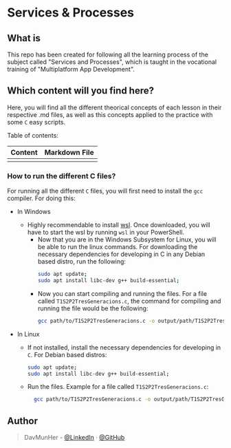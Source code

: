 # Services & Processes

## What is
This repo has been created for following all the learning process of the subject called "Services and Processes", which is taught in the vocational training of "Multiplatform App Development".

## Which content will you find here?
Here, you will find all the different theorical concepts of each lesson in their respective .md files, as well as this concepts applied to the practice with some `C` easy scripts.

Table of contents: 

| Content | Markdown File |
|:--------|:-------------:|
|         |               |


### How to run the different C files?
For running all the different `C` files, you will first need to install the `gcc` compiler. For doing this:

- In Windows
    - Highly recommendable to install [wsl](https://learn.microsoft.com/en-us/windows/wsl/install). Once downloaded, you will have to start the wsl by running `wsl` in your PowerShell.
        - Now that you are in the Windows Subsystem for Linux, you will be able to run the linux commands. For downloading the necessary dependencies for developing in C in any Debian based distro, run the following:
            ```bash
            sudo apt update;
            sudo apt install libc-dev g++ build-essential;
            ```
        - Now you can start compiling and running the files. For a file called `T1S2P2TresGeneracions.c`, the command for compiling and running the file would be the following:
          ```bash
          gcc path/to/T1S2P2TresGeneracions.c -o output/path/T1S2P2TresGeneracions && output/path/T1S2P2TresGeneracions
          ```  


- In Linux
    - If not installed, install the necessary dependencies for developing in `C`. For Debian based distros:
        ```bash
        sudo apt update;
        sudo apt install libc-dev g++ build-essential;
        ```
    - Run the files. Example for a file called `T1S2P2TresGeneracions.c`:
        ```bash
          gcc path/to/T1S2P2TresGeneracions.c -o output/path/T1S2P2TresGeneracions && output/path/T1S2P2TresGeneracions
        ```

## Author
> DavMunHer - [@LinkedIn](https://linkedin.com/in/DavMunHer) · [@GitHub](https://github.com/davmunher)

